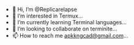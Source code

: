 - 👋 Hi, I’m @Replicarelapse
- 👀 I’m interested in Termux...
- 🌱 I’m currently learning Terminal languages...
- 💞️ I’m looking to collaborate on terminite...
- 📫 How to reach me apkkngcad@gmail.com...

<!---
Replicarelapse/Replicarelapse is a ✨ special ✨ repository because its `README.md` (this file) appears on your GitHub profile.
You can click the Preview link to take a look at your changes.
--->

